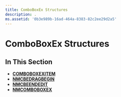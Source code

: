 ```yaml
---
title: ComboBoxEx Structures
description: .
ms.assetid: '0b3e989b-16ad-464a-8383-82c2ee29d2a5'
---
```


# ComboBoxEx Structures

## In This Section

-   [**COMBOBOXEXITEM**](comboboxexitem.md)
-   [**NMCBEDRAGBEGIN**](nmcbedragbegin.md)
-   [**NMCBEENDEDIT**](nmcbeendedit.md)
-   [**NMCOMBOBOXEX**](nmcomboboxex.md)

 

 




